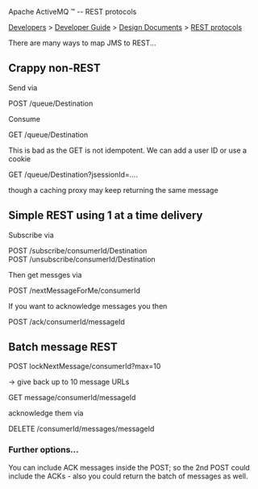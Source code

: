Apache ActiveMQ ™ -- REST protocols 

[Developers](developers.html) > [Developer Guide](developer-guide.html) > [Design Documents](design-documents.html) > [REST protocols](rest-protocols.html)


There are many ways to map JMS to REST...

Crappy non-REST
---------------

Send via

POST /queue/Destination

Consume

GET /queue/Destination

This is bad as the GET is not idempotent. We can add a user ID or use a cookie

GET /queue/Destination?jsessionId=....

though a caching proxy may keep returning the same message

Simple REST using 1 at a time delivery
--------------------------------------

Subscribe via

POST /subscribe/consumerId/Destination  
POST /unsubscribe/consumerId/Destination

Then get messges via

POST /nextMessageForMe/consumerId

If you want to acknowledge messages you then

POST /ack/consumerId/messageId

Batch message REST
------------------

POST lockNextMessage/consumerId?max=10 

-\> give back up to 10 message URLs

GET message/consumerId/messageId

acknowledge them via

DELETE /consumerId/messages/messageId

### Further options...

You can include ACK messages inside the POST; so the 2nd POST could include the ACKs - also you could return the batch of messages as well.

